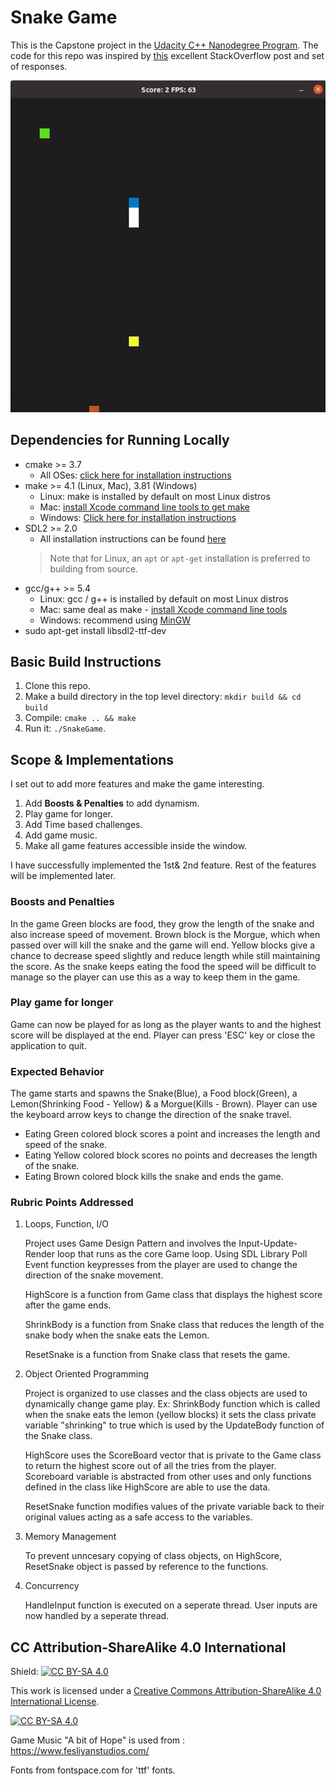 # Snake Game

This is the Capstone project in the [Udacity C++ Nanodegree Program](https://www.udacity.com/course/c-plus-plus-nanodegree--nd213). The code for this repo was inspired by [this](https://codereview.stackexchange.com/questions/212296/snake-game-in-c-with-sdl) excellent StackOverflow post and set of responses.

<img src="snake_game.gif"/>

## Dependencies for Running Locally
* cmake >= 3.7
  * All OSes: [click here for installation instructions](https://cmake.org/install/)
* make >= 4.1 (Linux, Mac), 3.81 (Windows)
  * Linux: make is installed by default on most Linux distros
  * Mac: [install Xcode command line tools to get make](https://developer.apple.com/xcode/features/)
  * Windows: [Click here for installation instructions](http://gnuwin32.sourceforge.net/packages/make.htm)
* SDL2 >= 2.0
  * All installation instructions can be found [here](https://wiki.libsdl.org/Installation)
  >Note that for Linux, an `apt` or `apt-get` installation is preferred to building from source. 
* gcc/g++ >= 5.4
  * Linux: gcc / g++ is installed by default on most Linux distros
  * Mac: same deal as make - [install Xcode command line tools](https://developer.apple.com/xcode/features/)
  * Windows: recommend using [MinGW](http://www.mingw.org/)
* sudo apt-get install libsdl2-ttf-dev

## Basic Build Instructions

1. Clone this repo.
2. Make a build directory in the top level directory: `mkdir build && cd build`
3. Compile: `cmake .. && make`
4. Run it: `./SnakeGame`.


## Scope & Implementations

I set out to add more features and make the game interesting.
1. Add <b>Boosts & Penalties</b> to add dynamism.
2. Play game for longer.
3. Add Time based challenges.
4. Add game music.
5. Make all game features accessible inside the window.

I have successfully implemented the 1st& 2nd feature. Rest of the features will be implemented later.

### Boosts and Penalties
In the game Green blocks are food, they grow the length of the snake and also increase speed of movement. Brown block is the Morgue, which when passed over will kill the snake and the game will end. Yellow blocks give a chance to decrease speed slightly and reduce length while still maintaining the score. As the snake keeps eating the food the speed will be difficult to manage so the player can use this as a way to keep them in the game.

### Play game for longer
Game can now be played for as long as the player wants to and the highest score will be displayed at the end. Player can press 'ESC' key or close the application to quit.


### Expected Behavior
The game starts and spawns the Snake(Blue), a Food block(Green), a Lemon(Shrinking Food - Yellow) & a Morgue(Kills - Brown). Player can use the keyboard arrow keys to change the direction of the snake travel.
* Eating Green colored block scores a point and increases the length and speed of the snake.
* Eating Yellow colored block scores no points and decreases the length of the snake.
* Eating Brown colored block kills the snake and ends the game.

### Rubric Points Addressed

1. Loops, Function, I/O

    Project uses Game Design Pattern and involves the Input-Update-Render loop that runs as the core Game loop. Using SDL Library Poll Event function keypresses from the player are used to change the direction of the snake movement.

    HighScore is a function from Game class that displays the highest score after the game ends.

    ShrinkBody is a function from Snake class that reduces the length of the snake body when the snake eats the Lemon.

    ResetSnake is a function from Snake class that resets the game. 

2. Object Oriented Programming

    Project is organized to use classes and the class objects are used to dynamically change game play. Ex: ShrinkBody function which is called when the snake eats the lemon (yellow blocks) it sets the class private variable "shrinking" to true which is used by the UpdateBody function of the Snake class.

    HighScore uses the ScoreBoard vector that is private to the Game class to return the highest score out of all the tries from the player. Scoreboard variable is abstracted from other uses and only functions defined in the class like HighScore are able to use the data.

    ResetSnake function modifies values of the private variable back to their original values acting as a safe access to the variables. 

3. Memory Management

    To prevent unncesary copying of class objects, on HighScore, ResetSnake object is passed by reference to the functions.

4. Concurrency

    HandleInput function is executed on a seperate thread. User inputs are now handled by a seperate thread.


## CC Attribution-ShareAlike 4.0 International


Shield: [![CC BY-SA 4.0][cc-by-sa-shield]][cc-by-sa]

This work is licensed under a
[Creative Commons Attribution-ShareAlike 4.0 International License][cc-by-sa].

[![CC BY-SA 4.0][cc-by-sa-image]][cc-by-sa]

[cc-by-sa]: http://creativecommons.org/licenses/by-sa/4.0/
[cc-by-sa-image]: https://licensebuttons.net/l/by-sa/4.0/88x31.png
[cc-by-sa-shield]: https://img.shields.io/badge/License-CC%20BY--SA%204.0-lightgrey.svg

Game Music "A bit of Hope" is used from : https://www.fesliyanstudios.com/

Fonts from fontspace.com for 'ttf' fonts.
